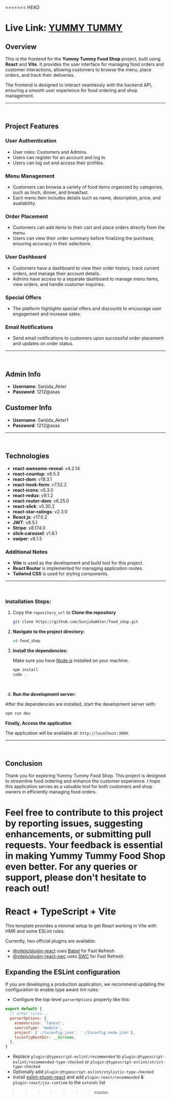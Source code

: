<<<<<<< HEAD
# Live Link: [YUMMY TUMMY](https://yummi-tummy.netlify.app/)


## Overview

This is the frontend for the **Yummy Tummy Food Shop** project, built using **React** and **Vite**. It provides the user interface for managing food orders and customer interactions, allowing customers to browse the menu, place orders, and track their deliveries.

The frontend is designed to interact seamlessly with the backend API, ensuring a smooth user experience for food ordering and shop management.

---

<br>

## Project Features

### User Authentication

- User roles: Customers and Admins.
- Users can register for an account and log in.
- Users can log out and access their profiles.

### Menu Management

- Customers can browse a variety of food items organized by categories, such as linch, dinner, and breakfast.
- Each menu item includes details such as name, description, price, and availability.

### Order Placement

- Customers can add items to their cart and place orders directly from the menu.
- Users can view their order summary before finalizing the purchase, ensuring accuracy in their selections.

### User Dashboard

- Customers have a dashboard to view their order history, track current orders, and manage their account details.
- Admins have access to a separate dashboard to manage menu items, view orders, and handle customer inquiries.

### Special Offers

- The platform highlights special offers and discounts to encourage user engagement and increase sales.

### Email Notifications

- Send email notifications to customers upon successful order placement and updates on order status.

---

<br>


## Admin Info
* **Username**: Sanjida_Akter
* **Password**: 1212@asas

## Customer Info
* **Username**: Sanjida_Akter1
* **Password**: 1212@asas


---

<br>


## Technologies
- **react-awesome-reveal**: v4.2.14
- **react-countup**: v6.5.3
- **react-dom**: v18.3.1
- **react-hook-form**: v7.52.2
- **react-icons**: v5.3.0
- **react-redux**: v9.1.2
- **react-router-dom**: v6.25.0
- **react-slick**: v0.30.2
- **react-star-ratings**: v2.3.0
- **React.js**: v17.0.2
- **JWT**: v8.5.1
- **Stripe**: v8.174.0
- **slick-carousel**: v1.8.1
- **swiper**: v8.1.5

### Additional Notes
- **Vite** is used as the development and build tool for this project.
- **React Router** is implemented for managing application routes.
- **Tailwind CSS** is used for styling components.


---

<br>


### Installation Steps:

1. Copy the `repository_url` to **Clone the repository**

   ```bash
   git clone https://github.com/SunjidaAkter/food_shop.git
   ```

2. **Navigate to the project directory:**

   ```bash
   cd food_shop
   ```

3. **Install the dependencies:**

   Make sure you have [Node.js](https://nodejs.org/) installed on your machine.

   ```bash
   npm install
   code .
   ```

<br>

4. **Run the development server:**

After the dependencies are installed, start the development server with:

```bash
npm run dev
```

**Finally, Access the application**

The application will be available at: `http://localhost:3000`.


---

<br>



## Conclusion

Thank you for exploring Yummy Tummy Food Shop. This project is designed to streamline food ordering and enhance the customer experience. I hope this application serves as a valuable tool for both customers and shop owners in efficiently managing food orders.

Feel free to contribute to this project by reporting issues, suggesting enhancements, or submitting pull requests. Your feedback is essential in making Yummy Tummy Food Shop even better. For any queries or support, please don't hesitate to reach out!
=======
# React + TypeScript + Vite

This template provides a minimal setup to get React working in Vite with HMR and some ESLint rules.

Currently, two official plugins are available:

- [@vitejs/plugin-react](https://github.com/vitejs/vite-plugin-react/blob/main/packages/plugin-react/README.md) uses [Babel](https://babeljs.io/) for Fast Refresh
- [@vitejs/plugin-react-swc](https://github.com/vitejs/vite-plugin-react-swc) uses [SWC](https://swc.rs/) for Fast Refresh

## Expanding the ESLint configuration

If you are developing a production application, we recommend updating the configuration to enable type aware lint rules:

- Configure the top-level `parserOptions` property like this:

```js
export default {
  // other rules...
  parserOptions: {
    ecmaVersion: 'latest',
    sourceType: 'module',
    project: ['./tsconfig.json', './tsconfig.node.json'],
    tsconfigRootDir: __dirname,
  },
}
```

- Replace `plugin:@typescript-eslint/recommended` to `plugin:@typescript-eslint/recommended-type-checked` or `plugin:@typescript-eslint/strict-type-checked`
- Optionally add `plugin:@typescript-eslint/stylistic-type-checked`
- Install [eslint-plugin-react](https://github.com/jsx-eslint/eslint-plugin-react) and add `plugin:react/recommended` & `plugin:react/jsx-runtime` to the `extends` list
>>>>>>> master
